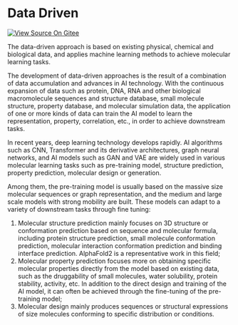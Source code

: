 # Data Driven

[![View Source On Gitee](https://mindspore-website.obs.cn-north-4.myhuaweicloud.com/website-images/r2.2/resource/_static/logo_source_en.svg)](https://gitee.com/mindspore/docs/blob/r2.2/docs/mindsponge/docs/source_en/intro/data_driven.md)

The data-driven approach is based on existing physical, chemical and biological data, and applies machine learning methods to achieve molecular learning tasks.

The development of data-driven approaches is the result of a combination of data accumulation and advances in AI technology. With the continuous expansion of data such as protein, DNA, RNA and other biological macromolecule sequences and structure database, small molecule structure, property database, and molecular simulation data, the application of one or more kinds of data can train the AI model to learn the representation, property, correlation, etc., in order to achieve downstream tasks.

In recent years, deep learning technology develops rapidly. AI algorithms such as CNN, Transformer and its derivative architectures, graph neural networks, and AI models such as GAN and VAE are widely used in various molecular learning tasks such as pre-training model, structure prediction, property prediction, molecular design or generation.

Among them, the pre-training model is usually based on the massive size molecular sequences or graph representation, and the medium and large scale models with strong mobility are built. These models can adapt to a variety of downstream tasks through fine tuning:

1. Molecular structure prediction mainly focuses on 3D structure or conformation prediction based on sequence and molecular formula, including protein structure prediction, small molecule conformation prediction, molecular interaction conformation prediction and binding interface prediction. AlphaFold2 is a representative work in this field;
2. Molecular property prediction focuses more on obtaining specific molecular properties directly from the model based on existing data, such as the druggability of small molecules, water solubility, protein stability, activity, etc. In addition to the direct design and training of the AI model, it can often be achieved through the fine-tuning of the pre-training model;
3. Molecular design mainly produces sequences or structural expressions of size molecules conforming to specific distribution or conditions.